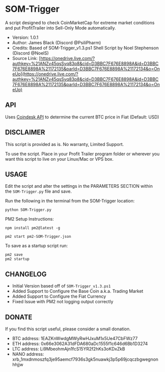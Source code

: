 # SOM-Trigger

A script designed to check CoinMarketCap for extreme market conditions and put ProfitTrailer into Sell-Only Mode automatically.

  - Version: 1.0.1
  - Author: James Black (Discord @PsiliPharm)
  - Credits: Based of SOM-Trigger_v1.3.ps1 Shell Script by Noel Stephenson (Discord @NoelS)
  - Source Link: [https://onedrive.live.com/?authkey=%21ANZv45qsSyq83p8&cid=D3BBC7F676E8898A&id=D3BBC7F676E8898A%21172135&parId=D3BBC7F676E8898A%21172134&o=OneUp](https://onedrive.live.com/?authkey=%21ANZv45qsSyq83p8&cid=D3BBC7F676E8898A&id=D3BBC7F676E8898A%21172135&parId=D3BBC7F676E8898A%21172134&o=OneUp)


## API

Uses [Coindesk API](http://www.coindesk.com/api/) to determine the current BTC price in Fiat (Default: USD)


## DISCLAIMER

This script is provided as is.  No warranty, Limited Support.

To use the script. Place in your Profit Trailer program folder or wherever you want this script to live on your Linux/Mac or VPS box.


## USAGE

Edit the script and alter the settings in the PARAMETERS SECTION within the `SOM-Trigger.py` file and save.

Run the following in the terminal from the SOM-Trigger location:

    python SOM-Trigger.py

PM2 Setup Instructions:

    npm install pm2@latest -g

    pm2 start pm2-SOM-Trigger.json

To save as a startup script run:

    pm2 save
    pm2 startup


## CHANGELOG

  - Initial Version based off of `SOM-Trigger_v1.3.ps1`
  - Added Support to Configure the Base Coin a.k.a. Trading Market
  - Added Support to Configure the Fiat Currency
  - Fixed Issue with PM2 not logging output correctly


## DONATE

If you find this script useful, please consider a small donation.

  - BTC address:  1EAZKnWwdgMWyRwHJxuM1x5Ue47CbFWz77
  - ETH address:  0x66e3062A31dFDA680aDc1555f1c646d6Bb1D3274
  - LTC address:  Li9MbeohmAjn1fcS15YR2f2hKs3oKDxZkB
  - NANO address: xrb_1mxdnmoszfq3je95aemcf7936s3gk5nuawkj3p5p69jcqczbgwegnonhhjjw

